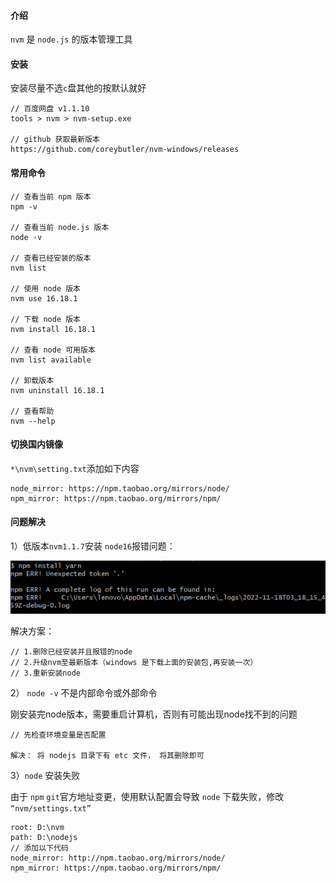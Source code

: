 #### 介绍

`nvm` 是 `node.js` 的版本管理工具

#### 安装

安装尽量不选`c`盘其他的按默认就好

```
// 百度网盘 v1.1.10
tools > nvm > nvm-setup.exe

// github 获取最新版本
https://github.com/coreybutler/nvm-windows/releases
```

#### 常用命令

```
// 查看当前 npm 版本
npm -v

// 查看当前 node.js 版本
node -v

// 查看已经安装的版本
nvm list

// 使用 node 版本
nvm use 16.18.1

// 下载 node 版本
nvm install 16.18.1

// 查看 node 可用版本
nvm list available

// 卸载版本
nvm uninstall 16.18.1

// 查看帮助
nvm --help
```

#### 切换国内镜像

`*\nvm\setting.txt`添加如下内容

```
node_mirror: https://npm.taobao.org/mirrors/node/
npm_mirror: https://npm.taobao.org/mirrors/npm/
```

#### 问题解决

1）低版本`nvm1.1.7`安装 `node16`报错问题：

![image-20221118140811548](nvm.assets/image-20221118140811548.png)

解决方案：

```
// 1.删除已经安装并且报错的node
// 2.升级nvm至最新版本（windows 是下载上面的安装包,再安装一次）
// 3.重新安装node
```

2） `node -v` 不是内部命令或外部命令

刚安装完node版本，需要重启计算机，否则有可能出现node找不到的问题

```
// 先检查环境变量是否配置

解决： 将 nodejs 目录下有 etc 文件， 将其删除即可
```

3）`node` 安装失败

由于 `npm` `git`官方地址变更，使用默认配置会导致 `node` 下载失败，修改` “nvm/settings.txt”`

```
root: D:\nvm
path: D:\nodejs
// 添加以下代码
node_mirror: http://npm.taobao.org/mirrors/node/
npm_mirror: https://npm.taobao.org/mirrors/npm/
```
